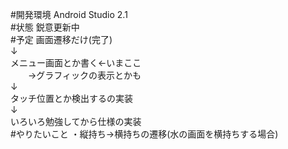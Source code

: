 ﻿#開発環境
Android Studio 2.1
<br>
#状態
鋭意更新中
<br>
#予定
画面遷移だけ(完了)<br>
↓<br>
メニュー画面とか書く←いまここ<br>
　　→グラフィックの表示とかも<br>
↓<br>
タッチ位置とか検出するの実装<br>
↓<br>
いろいろ勉強してから仕様の実装
<br>
#やりたいこと
・縦持ち→横持ちの遷移(水の画面を横持ちする場合)
